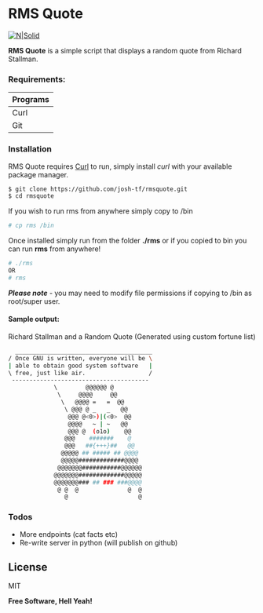 # RMS Quote

[![N|Solid](https://cldup.com/dTxpPi9lDf.thumb.png)](https://nodesource.com/products/nsolid)

**RMS Quote** is a simple script that displays a random quote from Richard Stallman.

### Requirements:
| Programs |
| ------ |
| Curl | 
| Git |

### Installation

RMS Quote requires [Curl](https://curl.haxx.se/) to run, simply install *curl* with your available package manager.

```sh
$ git clone https://github.com/josh-tf/rmsquote.git
$ cd rmsquote
```

If you wish to run rms from anywhere simply copy to /bin
```sh
# cp rms /bin
```
Once installed simply run from the folder **./rms** or if you copied to bin you can run **rms** from anywhere!
```sh
# ./rms
OR
# rms
```
***Please note*** - you may need to modify file permissions if copying to /bin as root/super user.

#### Sample output: 
Richard Stallman and a Random Quote (Generated using custom fortune list)
```sh
  _______________________________________
/ Once GNU is written, everyone will be \
| able to obtain good system software   |
\ free, just like air.                  /
 ---------------------------------------
             \        @@@@@@ @
              \     @@@@     @@
               \   @@@@ =   =  @@ 
                \ @@@ @ _   _   @@ 
                 @@@ @<0>)|(<0>  @@ 
                 @@@@   ~ | ~   @@
                 @@@ @  (o1o)    @@
                @@@    #######    @
                @@@   ##{+++}##   @@
               @@@@@ ## ##### ## @@@@
               @@@@@#############@@@@
              @@@@@@@###########@@@@@@
             @@@@@@@#############@@@@@
             @@@@@@@### ## ### ###@@@@
              @ @  @              @  @
                @                    @

```
### Todos

 - More endpoints (cat facts etc)
 - Re-write server in python (will publish on github)

License
----

MIT


**Free Software, Hell Yeah!**
